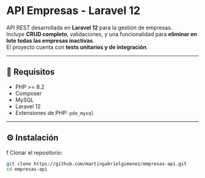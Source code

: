 # API Empresas - Laravel 12

API REST desarrollada en **Laravel 12** para la gestión de empresas.  
Incluye **CRUD completo**, validaciones, y una funcionalidad para **eliminar en lote todas las empresas inactivas**.  
El proyecto cuenta con **tests unitarios y de integración**.

---

## 🚀 Requisitos

- PHP >= 8.2
- Composer
- MySQL
- Laravel 12
- Extensiones de PHP: `pdo_mysql`

---

## ⚙️ Instalación
f
Clonar el repositorio:

```bash
git clone https://github.com/martingabrielgimenez/empresas-api.git
cd empresas-api
